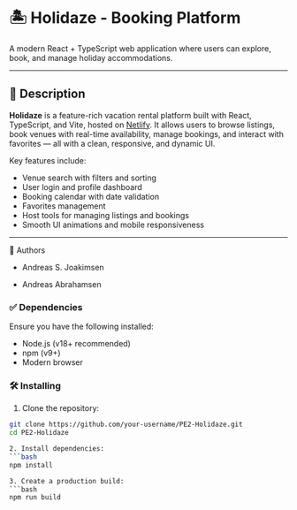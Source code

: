 # 🏝️ Holidaze - Booking Platform

A modern React + TypeScript web application where users can explore, book, and manage holiday accommodations.

---

## 📖 Description

**Holidaze** is a feature-rich vacation rental platform built with React, TypeScript, and Vite, hosted on [Netlify](https://holidazer.netlify.app/). It allows users to browse listings, book venues with real-time availability, manage bookings, and interact with favorites — all with a clean, responsive, and dynamic UI.

Key features include:
- Venue search with filters and sorting
- User login and profile dashboard
- Booking calendar with date validation
- Favorites management
- Host tools for managing listings and bookings
- Smooth UI animations and mobile responsiveness

---

👥 Authors
* Andreas S. Joakimsen

* Andreas Abrahamsen

### ✅ Dependencies

Ensure you have the following installed:

- Node.js (v18+ recommended)
- npm (v9+)
- Modern browser

### 🛠 Installing

1. Clone the repository:

```bash
git clone https://github.com/your-username/PE2-Holidaze.git
cd PE2-Holidaze

2. Install dependencies:
```bash
npm install

3. Create a production build:
```bash
npm run build
